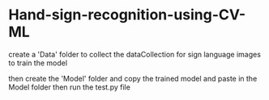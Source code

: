 # Hand-sign-recognition-using-CV-ML


create a 'Data' folder to collect the dataCollection for sign language images to train the model

then create the 'Model' folder and copy the trained model and paste in the Model folder then run the test.py file

